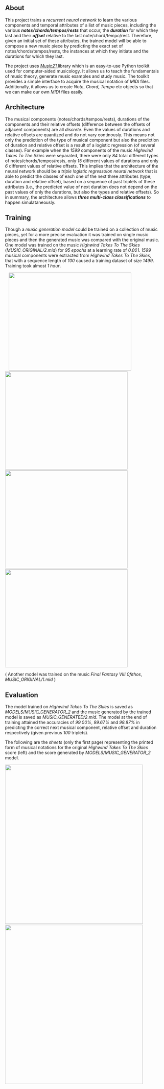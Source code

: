## About
This project trains a *recurrent neural network* to learn the various components and temporal attributes of a list of music pieces, including the various ***notes/chords/tempos/rests*** that occur, the ***duration*** for which they last and their ***offset*** relative to the last note/chord/tempo/rest. Therefore, given an initial set of these attributes, the trained model will be able to compose a new music piece by predicting the exact set of notes/chords/tempos/rests, the instances at which they initiate and the durations for which they last.

The project uses <a href = "https://web.mit.edu/music21/"> *Music21* </a> library which is an easy-to-use Python toolkit used for computer-aided musicology. It allows us to teach the fundamentals of music theory, generate music examples and study music. The toolkit provides a simple interface to acquire the musical notation of *MIDI* files. Additionally, it allows us to create *Note*, *Chord*, *Tempo* etc objects so that we can make our own *MIDI* files easily.

## Architecture
The musical components (notes/chords/tempos/rests), durations of the components and their relative offsets (difference between the offsets of adjacent components) are all *discrete*. Even the values of durations and relative offsets are quantized and do not vary continously. This means not only the prediction of the type of musical component but also the prediction of duration and relative offset is a result of a logistic regression (of several classes). For example when the *1599* components of the music *Highwind Takes To The Skies* were separated, there were only *84* total different types of notes/chords/tempos/rests, only *15* different values of durations and only *6* different values of relative offsets. This implies that the architecture of the neural network should be a *triple logistic regressoion neural network* that is able to predict the classes of each one of the next three attributes (type, duration and relative offset), based on a sequence of past triplets of these attributes (i.e., the predicted value of next duration does not depend on the past values of only the durations, but also the types and relative offsets). So in summary, the architecture allows ***three multi-class classifications*** to happen simulataneously.

## Training
Though a *music generation model* could be trained on a collection of music pieces, yet for a more precise evaluation it was trained on single music pieces and then the generated music was compared with the original music. One model was trained on the music *Highwind Takes To The Skies* (*MUSIC_ORIGINAL/2.mid*) for *95 epochs* at a learning rate of *0.001*. *1599* musical components were extracted from *Highwind Takes To The Skies*, that with a sequence length of *100* caused a training dataset of size *1499*. Training took almost *1 hour*.

&nbsp;&nbsp;&nbsp;<img src="https://user-images.githubusercontent.com/66432513/120914975-e6036480-c6be-11eb-938f-d440b13a7265.png" width = '400' height = '320'>
&nbsp;<img src="https://user-images.githubusercontent.com/66432513/120914983-ea2f8200-c6be-11eb-841e-4d69ee9c3629.png" width = '400' height = '320'>
&nbsp;&nbsp;&nbsp;<img src="https://user-images.githubusercontent.com/66432513/120914984-eac81880-c6be-11eb-9718-29497bd005fb.png" width = '400' height = '320'>
&nbsp;<img src="https://user-images.githubusercontent.com/66432513/120914981-e996eb80-c6be-11eb-956a-c14d75916b6d.png" width = '400' height = '320'>

( Another model was trained on the music *Final Fantasy VIII 0fithos*, *MUSIC_ORIGINAL/1.mid* )

## Evaluation
The model trained on *Highwind Takes To The Skies* is saved as *MODELS/MUSIC_GENERATOR_2* and the music generated by the trained model is saved as *MUSIC_GENERATED/2.mid*. The model at the end of training attained the accuracies of *99.00%*, *99.67%* and *98.87%* in predicting the correct next musical component, relative offset and duration respectively (given previous *100* triplets).

The following are the *sheets* (only the first page) representing the printed form of musical notations for the original *Highwind Takes To The Skies* score (left) and the score generated by *MODELS/MUSIC_GENERATOR_2* model.

<img src="https://user-images.githubusercontent.com/66432513/120916160-907e8600-c6c5-11eb-8a5b-5db50212dd11.png" width = '450' height = '520'>
&nbsp;<img src="https://user-images.githubusercontent.com/66432513/120916161-91afb300-c6c5-11eb-975d-15df02f633ec.png" width = '450' height = '520'>
